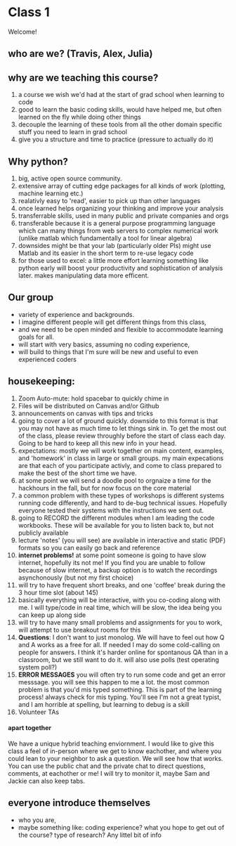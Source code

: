# Class 1

Welcome!

## who are we? (Travis, Alex, Julia)


## why are we teaching this course?
1. a course we wish we'd had at the start of grad school when learning to code
1. good to learn the basic coding skills, would have helped me, but often learned on the fly while doing other things
1. decouple the learning of these tools from all the other domain specific stuff you need to learn in grad school
1. give you a structure and time to practice (pressure to actually do it)

## Why python? 
1. big, active open source community. 
1. extensive array of cutting edge packages for all kinds of work (plotting, machine learning etc.)
1. realativly easy to 'read', easier to pick up than other languages
1. once learned helps organizing your thinking and improve your analysis
1. transferrable skills, used in many public and private companies and orgs
1. transferable because it is a general purpose programming language which can many things from web servers to complex numerical work (unlike matlab which fundamentally a tool for linear algebra)
1. downsides might be that your lab (particularly older PIs) might use Matlab and its easier in the short term to re-use legacy code 
1. for those used to excel: a little more effort learning something like python early will boost your productivity and sophistication of analysis later. makes manipulating data more efficent.

## Our group
* variety of experience and backgrounds. 
* I imagine different people will get different things from this class, 
* and we need to be open minded and flexible to accommodate learning goals for all. 
* will start with very basics, assuming no coding experience,
* will build to things that I'm sure will be new and useful to even experienced coders


## housekeeping: 
1. Zoom Auto-mute: hold spacebar to quickly chime in
1. Files will be distributed on Canvas and/or Github
1. announcements on canvas with tips and tricks
1. going to cover a lot of ground quickly. downside to this format is that you may not have as much time to let things sink in. To get the most out of the class, please review throughly before the start of class each day. Going to be hard to keep all this new info in your head.
1. expectations: mostly we will work together on main content, examples, and 'homework' in class in large or small groups. my main expecations are that each of you participate activly, and come to class prepared to make the best of the short time we have. 
1. at some point we will send a doodle pool to orgnaize a time for the hackhours in the fall, but for now focus on the core material 
1. a common problem with these types of workshops is different systems running code differently, and hard to de-bug technical issues. Hopefully everyone tested their systems with the instructions we sent out.
1. going to RECORD the different modules when I am leading the code workbooks. These will be available for you to listen back to, but not publicly available
1. lecture 'notes' (you will see) are available in interactive and static (PDF) formats so you can easily go back and reference
1. **internet problems!** at some point someone is going to have slow internet, hopefully its not me! If you find you are unable to follow because of slow internet, a backup option is to watch the recordings asynchonously (but not my first choice)
1. will try to have frequent short breaks, and one 'coffee' break during the 3 hour time slot (about 145)
1. basically everything will be interactive, with you co-coding along with me. I will type/code in real time, which will be slow, the idea being you can keep up along side
1. will try to have many small problems and assignments for you to work, will attempt to use breakout rooms for this  
1. **Questions**: I don't want to just monolog. We will have to feel out how Q and A works as a free for all. If needed I may do some cold-calling on people for answers. I think it's harder online for spontanous QA than in a classroom, but we still want to do it. will also use polls (test operating system poll?)
1. **ERROR MESSAGES** you will often try to run some code and get an error messsage. you will see this happen to me a lot. the most common problem is that you'd mis typed something. This is part of the learning process! always check for mis typing. You'll see I'm not a great typist, and I am horrible at spelling, but learning to debug is a skill
1. Volunteer TAs

#### apart together
We have a unique hybrid teaching enviornment. I would like to give this class a feel of in-person where we get to know eachother, and where you could lean to your neighbor to ask a question. We will see how that works. You can use the public chat and the private chat to direct questions, comments, at eachother or me! I will try to monitor it, maybe Sam and Jackie can also keep tabs. 

## everyone introduce themselves

* who you are, 
* maybe something like: coding experience? what you hope to get out of the course? type of research? Any littel bit of info